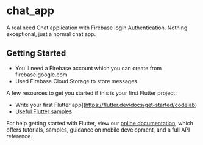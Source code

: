 # chat_app

A real need Chat application with Firebase login Authentication. Nothing exceptional, just a normal chat app.

## Getting Started
- You'll need a Firebase account which you can create from firebase.google.com 
- Used Firebase Cloud Storage to store messages. 


A few resources to get you started if this is your first Flutter project:

-  Write your first Flutter app](https://flutter.dev/docs/get-started/codelab)
- [Useful Flutter samples](https://flutter.dev/docs/cookbook)

For help getting started with Flutter, view our
[online documentation](https://flutter.dev/docs), which offers tutorials,
samples, guidance on mobile development, and a full API reference.
